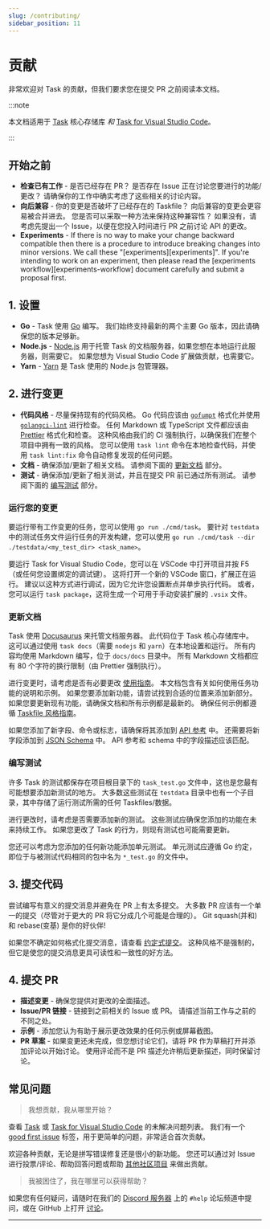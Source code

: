 ```yaml
---
slug: /contributing/
sidebar_position: 11
---
```


# 贡献

非常欢迎对 Task 的贡献，但我们要求您在提交 PR 之前阅读本文档。

:::note

本文档适用于 [Task][task] 核心存储库 _和_ [Task for Visual Studio Code][vscode-task]。

:::

## 开始之前

- **检查已有工作** - 是否已经存在 PR？ 是否存在 Issue 正在讨论您要进行的功能/更改？ 请确保你的工作中确实考虑了这些相关的讨论内容。
- **向后兼容** - 你的变更是否破坏了已经存在的 Taskfile？ 向后兼容的变更会更容易被合并进去。 您是否可以采取一种方法来保持这种兼容性？ 如果没有，请考虑先提出一个 Issue，以便在您投入时间进行 PR 之前讨论 API 的更改。
- **Experiments** - If there is no way to make your change backward compatible then there is a procedure to introduce breaking changes into minor versions. We call these "\[experiments\]\[experiments\]". If you're intending to work on an experiment, then please read the \[experiments workflow\]\[experiments-workflow\] document carefully and submit a proposal first.

## 1. 设置

- **Go** - Task 使用 [Go][go] 编写。 我们始终支持最新的两个主要 Go 版本，因此请确保您的版本足够新。
- **Node.js** - [Node.js][nodejs] 用于托管 Task 的文档服务器，如果您想在本地运行此服务器，则需要它。 如果您想为 Visual Studio Code 扩展做贡献，也需要它。
- **Yarn** - [Yarn][yarn] 是 Task 使用的 Node.js 包管理器。

## 2. 进行变更

- **代码风格** - 尽量保持现有的代码风格。 Go 代码应该由 [`gofumpt`][gofumpt] 格式化并使用 [`golangci-lint`][golangci-lint] 进行检查。 任何 Markdown 或 TypeScript 文件都应该由 [Prettier][prettier] 格式化和检查。 这种风格由我们的 CI 强制执行，以确保我们在整个项目中拥有一致的风格。 您可以使用 `task lint` 命令在本地检查代码，并使用 `task lint:fix` 命令自动修复发现的任何问题。
- **文档** - 确保添加/更新了相关文档。 请参阅下面的 [更新文档](#更新文档) 部分。
- **测试** - 确保添加/更新了相关测试，并且在提交 PR 前已通过所有测试。 请参阅下面的 [编写测试](#编写测试) 部分。

### 运行您的变更

要运行带有工作变更的任务，您可以使用 `go run ./cmd/task`。 要针对 `testdata` 中的测试任务文件运行任务的开发构建，您可以使用 `go
run ./cmd/task --dir ./testdata/<my_test_dir> <task_name>`。

要运行 Task for Visual Studio Code，您可以在 VSCode 中打开项目并按 F5（或任何您设置绑定的调试键）。 这将打开一个新的 VSCode 窗口，扩展正在运行。 建议以这种方式进行调试，因为它允许您设置断点并单步执行代码。 或者，您可以运行 `task package`，这将生成一个可用于手动安装扩展的 `.vsix` 文件。

### 更新文档

Task 使用 [Docusaurus][docusaurus] 来托管文档服务器。 此代码位于 Task 核心存储库中。 这可以通过使用 `task docs`（需要 `nodejs` 和 `yarn`）在本地设置和运行。 所有内容均使用 Markdown 编写，位于 `docs/docs` 目录中。 所有 Markdown 文档都应有 80 个字符的换行限制（由 Prettier 强制执行）。

进行变更时，请考虑是否有必要更改 [使用指南](./usage.md)。 本文档包含有关如何使用任务功能的说明和示例。 如果您要添加新功能，请尝试找到合适的位置来添加新部分。 如果您要更新现有功能，请确保文档和所有示例都是最新的。 确保任何示例都遵循 [Taskfile 风格指南](./styleguide.md)。

如果您添加了新字段、命令或标志，请确保将其添加到 [API 参考](./api_reference.md) 中。 还需要将新字段添加到 [JSON Schema][json-schema] 中。 API 参考和 schema 中的字段描述应该匹配。

### 编写测试

许多 Task 的测试都保存在项目根目录下的 `task_test.go` 文件中，这也是您最有可能想要添加新测试的地方。 大多数这些测试在 `testdata` 目录中也有一个子目录，其中存储了运行测试所需的任何 Taskfiles/数据。

进行更改时，请考虑是否需要添加新的测试。 这些测试应确保您添加的功能在未来持续工作。 如果您更改了 Task 的行为，则现有测试也可能需要更新。

您还可以考虑为您添加的任何新功能添加单元测试。 单元测试应遵循 Go 约定，即位于与被测试代码相同的包中名为 `*_test.go` 的文件中。

## 3. 提交代码

尝试编写有意义的提交消息并避免在 PR 上有太多提交。 大多数 PR 应该有一个单一的提交（尽管对于更大的 PR 将它分成几个可能是合理的）。 Git squash(并和) 和 rebase(变基) 是你的好伙伴!

如果您不确定如何格式化提交消息，请查看 [约定式提交][conventional-commits]。 这种风格不是强制的，但它是使您的提交消息更具可读性和一致性的好方法。

## 4. 提交 PR

- **描述变更** - 确保您提供对更改的全面描述。
- **Issue/PR 链接** - 链接到之前相关的 Issue 或 PR。 请描述当前工作与之前的不同之处。
- **示例** - 添加您认为有助于展示更改效果的任何示例或屏幕截图。
- **PR 草案** - 如果变更还未完成，但您想讨论它们，请将 PR 作为草稿打开并添加评论以开始讨论。 使用评论而不是 PR 描述允许稍后更新描述，同时保留讨论。

## 常见问题

> 我想贡献，我从哪里开始？

查看 [Task][task-open-issues] 或 [Task for Visual Studio Code][vscode-task-open-issues] 的未解决问题列表。 我们有一个 [good first issue][good-first-issue] 标签，用于更简单的问题，非常适合首次贡献。

欢迎各种贡献，无论是拼写错误修复还是很小的新功能。 您还可以通过对 Issue 进行投票/评论、帮助回答问题或帮助 [其他社区项目](./community.md) 来做出贡献。

> 我被困住了，我在哪里可以获得帮助？

如果您有任何疑问，请随时在我们的 [Discord 服务器][discord-server] 上的 `#help` 论坛频道中提问，或在 GitHub 上打开 [讨论][discussion]。

---

<!-- prettier-ignore-start -->

<!-- prettier-ignore-end -->
[task]: https://github.com/go-task/task
[vscode-task]: https://github.com/go-task/vscode-task
[go]: https://go.dev
[gofumpt]: https://github.com/mvdan/gofumpt
[golangci-lint]: https://golangci-lint.run
[prettier]: https://prettier.io
[nodejs]: https://nodejs.org/en/
[yarn]: https://yarnpkg.com/
[docusaurus]: https://docusaurus.io
[json-schema]: https://github.com/go-task/task/blob/main/docs/static/schema.json
[task-open-issues]: https://github.com/go-task/task/issues
[vscode-task-open-issues]: https://github.com/go-task/vscode-task/issues
[good-first-issue]: https://github.com/go-task/task/issues?q=is%3Aissue+is%3Aopen+label%3A%22good+first+issue%22
[discord-server]: https://discord.gg/6TY36E39UK
[discussion]: https://github.com/go-task/task/discussions
[conventional-commits]: https://www.conventionalcommits.org
